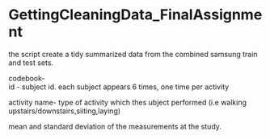 # GettingCleaningData_FinalAssignment
the script create a tidy summarized data from the combined samsung train and test sets.

codebook-</br>
id - subject id. each subject appears 6 times, one time per activity</br>

activity name- type of activity which thes ubject performed (i.e walking upstairs/downstairs,siiting,laying) </br>

mean and standard deviation of the measurements at the study.
